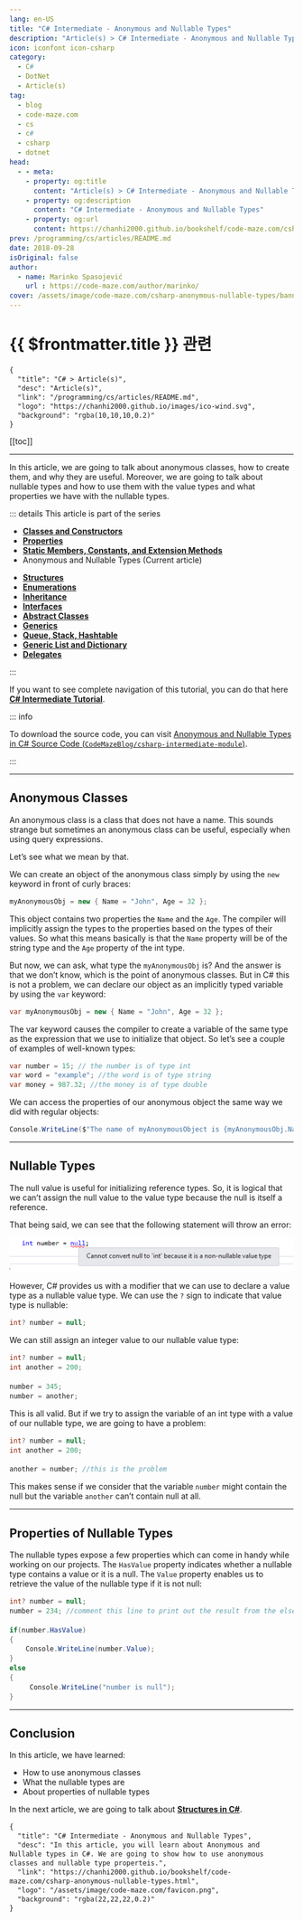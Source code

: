 ```yaml
---
lang: en-US
title: "C# Intermediate - Anonymous and Nullable Types"
description: "Article(s) > C# Intermediate - Anonymous and Nullable Types"
icon: iconfont icon-csharp
category:
  - C#
  - DotNet
  - Article(s)
tag:
  - blog
  - code-maze.com
  - cs
  - c#
  - csharp
  - dotnet
head:
  - - meta:
    - property: og:title
      content: "Article(s) > C# Intermediate - Anonymous and Nullable Types"
    - property: og:description
      content: "C# Intermediate - Anonymous and Nullable Types"
    - property: og:url
      content: https://chanhi2000.github.io/bookshelf/code-maze.com/csharp-anonymous-nullable-types.html
prev: /programming/cs/articles/README.md
date: 2018-09-28
isOriginal: false
author:
  - name: Marinko Spasojević
    url : https://code-maze.com/author/marinko/
cover: /assets/image/code-maze.com/csharp-anonymous-nullable-types/banner.png
---
```


# {{ $frontmatter.title }} 관련

```component VPCard
{
  "title": "C# > Article(s)",
  "desc": "Article(s)",
  "link": "/programming/cs/articles/README.md",
  "logo": "https://chanhi2000.github.io/images/ico-wind.svg",
  "background": "rgba(10,10,10,0.2)"
}
```

[[toc]]

---

<SiteInfo
  name="C# Intermediate - Anonymous and Nullable Types"
  desc="In this article, you will learn about Anonymous and Nullable types in C#. We are going to show how to use anonymous classes and nullable type properteis."
  url="https://code-maze.com/csharp-anonymous-nullable-types"
  logo="/assets/image/code-maze.com/favicon.png"
  preview="/assets/image/code-maze.com/csharp-anonymous-nullable-types/banner.png"/>

In this article, we are going to talk about anonymous classes, how to create them, and why they are useful. Moreover, we are going to talk about nullable types and how to use them with the value types and what properties we have with the nullable types.

::: details This article is part of the series

- [**Classes and Constructors**](/code-maze.com/csharp-classes-constructors.md)
- [**Properties**](/code-maze.com/csharp-properties.md)
- [**Static Members, Constants, and Extension Methods**](/code-maze.com/csharp-static-members-constants-extension-methods.md)
- Anonymous and Nullable Types (Current article)
<!-- - [**Anonymous and Nullable Types**](/code-maze.com/csharp-anonymous-nullable-types.md) -->
- [**Structures**](/code-maze.com/csharp-structures.md)
- [**Enumerations**](/code-maze.com/csharp-enumerations.md)
- [**Inheritance**](/code-maze.com/csharp-inheritance.md)
- [**Interfaces**](/code-maze.com/csharp-interfaces.md)
- [**Abstract Classes**](/code-maze.com/csharp-abstract-classes.md)
- [**Generics**](/code-maze.com/csharp-generics.md)
- [**Queue, Stack, Hashtable**](/code-maze.com/csharp-queue-stack-hashtable.md)
- [**Generic List and Dictionary**](/code-maze.com/cshart-generic-list-dictionary.md)
- [**Delegates**](/code-maze.com/csharp-delegates.md)

:::

If you want to see complete navigation of this tutorial, you can do that here [**C# Intermediate Tutorial**](/code-maze.com/csharp-intermediate-tutorial-oop.md).

::: info

To download the source code, you can visit [Anonymous and Nullable Types in C# Source Code (<VPIcon icon="iconfont icon-github"/>`CodeMazeBlog/csharp-intermediate-module`)](https://github.com/CodeMazeBlog/csharp-intermediate-module/tree/anonymous-nullable-types).

:::

---

## Anonymous Classes

An anonymous class is a class that does not have a name. This sounds strange but sometimes an anonymous class can be useful, especially when using query expressions.

Let’s see what we mean by that.

We can create an object of the anonymous class simply by using the `new` keyword in front of curly braces:

```cs
myAnonymousObj = new { Name = "John", Age = 32 };
```

This object contains two properties the `Name` and the `Age`. The compiler will implicitly assign the types to the properties based on the types of their values. So what this means basically is that the `Name` property will be of the string type and the `Age` property of the int type.

But now, we can ask, what type the `myAnonymousObj` is? And the answer is that we don’t know, which is the point of anonymous classes. But in C# this is not a problem, we can declare our object as an implicitly typed variable by using the `var` keyword:

```cs
var myAnonymousObj = new { Name = "John", Age = 32 };
```

The var keyword causes the compiler to create a variable of the same type as the expression that we use to initialize that object. So let’s see a couple of examples of well-known types:

```cs
var number = 15; // the number is of type int
var word = "example"; //the word is of type string
var money = 987.32; //the money is of type double
```

We can access the properties of our anonymous object the same way we did with regular objects:

```cs
Console.WriteLine($"The name of myAnonymousObject is {myAnonymousObj.Name}, the age is {myAnonymousObj.Age}");
```

---

## Nullable Types

The null value is useful for initializing reference types. So, it is logical that we can’t assign the null value to the value type because the null is itself a reference.

That being said, we can see that the following statement will throw an error:

![nullable type error - Anonymous and Nullable types in C#](/assets/image/code-maze.com/csharp-anonymous-nullable-types/09-Nullable_Error.png)

However, C# provides us with a modifier that we can use to declare a value type as a nullable value type. We can use the `?` sign to indicate that value type is nullable:

```cs
int? number = null;
```

We can still assign an integer value to our nullable value type:

```cs
int? number = null;
int another = 200;

number = 345;
number = another;
```

This is all valid. But if we try to assign the variable of an int type with a value of our nullable type, we are going to have a problem:

```cs
int? number = null;
int another = 200;

another = number; //this is the problem
```

This makes sense if we consider that the variable `number` might contain the null but the variable `another` can’t contain null at all.

---

## Properties of Nullable Types

The nullable types expose a few properties which can come in handy while working on our projects. The `HasValue` property indicates whether a nullable type contains a value or it is a null. The `Value` property enables us to retrieve the value of the nullable type if it is not null:

```cs
int? number = null;
number = 234; //comment this line to print out the result from the else block

if(number.HasValue)
{
    Console.WriteLine(number.Value);
}
else
{
     Console.WriteLine("number is null");
}
```

---

## Conclusion

In this article, we have learned:

- How to use anonymous classes
- What the nullable types are
- About properties of nullable types

In the next article, we are going to talk about [**Structures in C#**](/code-maze.com/csharp-structures.md).

<!-- TODO: add ARTICLE CARD -->
```component VPCard
{
  "title": "C# Intermediate - Anonymous and Nullable Types",
  "desc": "In this article, you will learn about Anonymous and Nullable types in C#. We are going to show how to use anonymous classes and nullable type properteis.",
  "link": "https://chanhi2000.github.io/bookshelf/code-maze.com/csharp-anonymous-nullable-types.html",
  "logo": "/assets/image/code-maze.com/favicon.png",
  "background": "rgba(22,22,22,0.2)"
}
```

